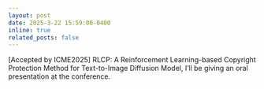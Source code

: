 ```yaml
---
layout: post
date: 2025-3-22 15:59:00-0400
inline: true
related_posts: false
---
```


[Accepted by ICME2025] RLCP: A Reinforcement Learning-based Copyright Protection Method for Text-to-Image Diffusion Model, I’ll be giving an oral presentation at the conference.